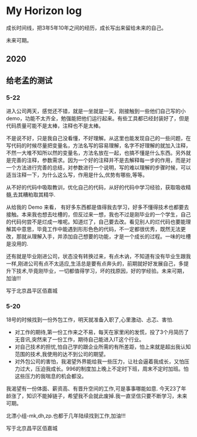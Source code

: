# My Horizon log

成长时间线，把3年5年10年之间的经历，成长写出来留给未来的自己。

未来可期。

## 2020

## 给老孟的测试

### 5-22

进入公司两天，感觉还不错，就是一坐就是一天，刚接触到一些他们自己写的小demo，功能不太齐全，勉强能把他们运行起来。有些工具都已经封装好了，但是代码质量可能不是太棒，注释也不是太棒。

不是说不好，只是我自己没看懂，不好理解。从这里也能发现自己的一些问题，在写代码的时候尽量把变量名，方法名写的容易理解，名字不好理解的就加入注释，不然一大堆不知所以然的变量名，方法名放在一起，也搞不懂是什么东西。另外就是完善的注释，参数需求。因为一个好的注释并不是去解释每一步的作用，而是对一个方法进行完善的总结，对参数进行一个说明，写的难以理解的步骤时候，可以适当注释一下，为什么这么写，作用是什么,优势有哪些,等等。

从不好的代码中吸取教训，优化自己的代码，从好的代码中学习经验，获取吸收精髓,去其糟粕取其精华.

从给我的 Demo 来看， 有好多东西都是值得我去学习，好多不懂得技术也都要去接触。本来我也想去吐槽的，但反过来一想，我也不过是刚毕业的一个学生，自己的代码何尝不是烂成一堆呢。知道烂了，自己要去改。看见别人的烂代码也要能理解其中意思，毕竟工作中能遇到形形色色的代码，不一定都很优秀，既然无法更改，那就从理解入手，并添加自己想要的功能，才是一个成长的过程。一味的吐槽是没用的.

还有就是毕业刚进公司，状态没有转换过来，有点木讷，不知道有没有毕业生跟我一样,刚进公司有点不太适应,生活总是要有点奔头的，前期就好好发展自己，多提升下技术,毕竟刚毕业，一切都值得学习，坏的找原因，好的学经验。未来可期，加油!!!

写于北京昌平区佰嘉城

### 5-20

18号的时候找到一份外包工作，明天就准备入职了,心里激动、忐忑、害怕.

* 对工作的期待,第一份工作来之不易，每天在家里闲的发慌，投了3个月简历了无音讯,突然来了一份工作，期待自己能进入IT这个行业。
* 对自己技术的担忧,怕自己学的跟企业所需的有所差距，怕上来就是超出我认知范围的技术,我使用的达不到公司的期望。
* 对外包公司的害怕，我渴望外界能给我一些压力，让社会逼着我成长，又怕压力过大，压迫我成长。996的制度加上晚上不定时下班，周末不定时加班。怕这些压力的我喘息的机会都没。

我渴望有一份体面、薪资高、有晋升空间的工作,可是事事哪能如意.
今天23了年龄涨了，知识不能掉链子，希望我不会就此废掉.我一直坚信只要不断学习，未来可期。

北漂小组-mk,dh,zp.也都于几年陆续找到工作,加油!!!

写于北京昌平区佰嘉城
